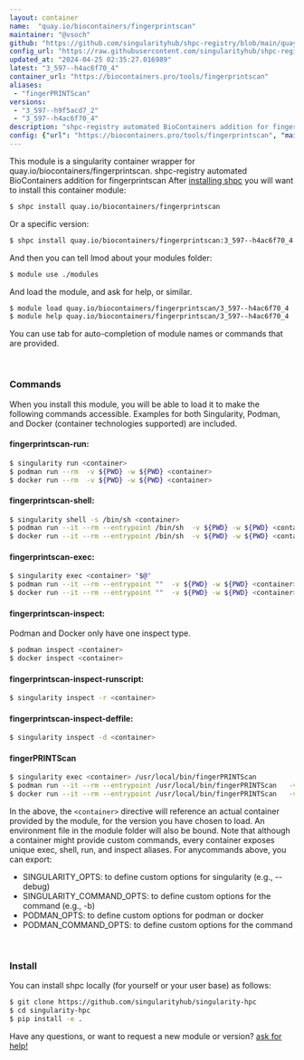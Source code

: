 ```yaml
---
layout: container
name:  "quay.io/biocontainers/fingerprintscan"
maintainer: "@vsoch"
github: "https://github.com/singularityhub/shpc-registry/blob/main/quay.io/biocontainers/fingerprintscan/container.yaml"
config_url: "https://raw.githubusercontent.com/singularityhub/shpc-registry/main/quay.io/biocontainers/fingerprintscan/container.yaml"
updated_at: "2024-04-25 02:35:27.016989"
latest: "3_597--h4ac6f70_4"
container_url: "https://biocontainers.pro/tools/fingerprintscan"
aliases:
 - "fingerPRINTScan"
versions:
 - "3_597--h9f5acd7_2"
 - "3_597--h4ac6f70_4"
description: "shpc-registry automated BioContainers addition for fingerprintscan"
config: {"url": "https://biocontainers.pro/tools/fingerprintscan", "maintainer": "@vsoch", "description": "shpc-registry automated BioContainers addition for fingerprintscan", "latest": {"3_597--h4ac6f70_4": "sha256:08ff97edd50f6999dfee28104efa39ea9c443c2c3175eb9fdf1dedfa6d2f1d40"}, "tags": {"3_597--h9f5acd7_2": "sha256:556c6fbb16e97eaf3bf157c69b599feb7489d52e21e80d17187bc4e413a2e604", "3_597--h4ac6f70_4": "sha256:08ff97edd50f6999dfee28104efa39ea9c443c2c3175eb9fdf1dedfa6d2f1d40"}, "docker": "quay.io/biocontainers/fingerprintscan", "aliases": {"fingerPRINTScan": "/usr/local/bin/fingerPRINTScan"}}
---
```


This module is a singularity container wrapper for quay.io/biocontainers/fingerprintscan.
shpc-registry automated BioContainers addition for fingerprintscan
After [installing shpc](#install) you will want to install this container module:


```bash
$ shpc install quay.io/biocontainers/fingerprintscan
```

Or a specific version:

```bash
$ shpc install quay.io/biocontainers/fingerprintscan:3_597--h4ac6f70_4
```

And then you can tell lmod about your modules folder:

```bash
$ module use ./modules
```

And load the module, and ask for help, or similar.

```bash
$ module load quay.io/biocontainers/fingerprintscan/3_597--h4ac6f70_4
$ module help quay.io/biocontainers/fingerprintscan/3_597--h4ac6f70_4
```

You can use tab for auto-completion of module names or commands that are provided.

<br>

### Commands

When you install this module, you will be able to load it to make the following commands accessible.
Examples for both Singularity, Podman, and Docker (container technologies supported) are included.

#### fingerprintscan-run:

```bash
$ singularity run <container>
$ podman run --rm  -v ${PWD} -w ${PWD} <container>
$ docker run --rm  -v ${PWD} -w ${PWD} <container>
```

#### fingerprintscan-shell:

```bash
$ singularity shell -s /bin/sh <container>
$ podman run --it --rm --entrypoint /bin/sh  -v ${PWD} -w ${PWD} <container>
$ docker run --it --rm --entrypoint /bin/sh  -v ${PWD} -w ${PWD} <container>
```

#### fingerprintscan-exec:

```bash
$ singularity exec <container> "$@"
$ podman run --it --rm --entrypoint ""  -v ${PWD} -w ${PWD} <container> "$@"
$ docker run --it --rm --entrypoint ""  -v ${PWD} -w ${PWD} <container> "$@"
```

#### fingerprintscan-inspect:

Podman and Docker only have one inspect type.

```bash
$ podman inspect <container>
$ docker inspect <container>
```

#### fingerprintscan-inspect-runscript:

```bash
$ singularity inspect -r <container>
```

#### fingerprintscan-inspect-deffile:

```bash
$ singularity inspect -d <container>
```


#### fingerPRINTScan

```bash
$ singularity exec <container> /usr/local/bin/fingerPRINTScan
$ podman run --it --rm --entrypoint /usr/local/bin/fingerPRINTScan   -v ${PWD} -w ${PWD} <container> -c " $@"
$ docker run --it --rm --entrypoint /usr/local/bin/fingerPRINTScan   -v ${PWD} -w ${PWD} <container> -c " $@"
```



In the above, the `<container>` directive will reference an actual container provided
by the module, for the version you have chosen to load. An environment file in the
module folder will also be bound. Note that although a container
might provide custom commands, every container exposes unique exec, shell, run, and
inspect aliases. For anycommands above, you can export:

 - SINGULARITY_OPTS: to define custom options for singularity (e.g., --debug)
 - SINGULARITY_COMMAND_OPTS: to define custom options for the command (e.g., -b)
 - PODMAN_OPTS: to define custom options for podman or docker
 - PODMAN_COMMAND_OPTS: to define custom options for the command

<br>

### Install

You can install shpc locally (for yourself or your user base) as follows:

```bash
$ git clone https://github.com/singularityhub/singularity-hpc
$ cd singularity-hpc
$ pip install -e .
```

Have any questions, or want to request a new module or version? [ask for help!](https://github.com/singularityhub/singularity-hpc/issues)
